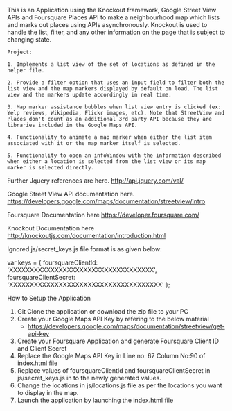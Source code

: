 This is an Application using the Knockout framework, Google Street View APIs and Foursquare Places API to make a neighbourhood map which lists and marks out places using APIs asynchronously. Knockout is used to handle the list, filter, and any other information on the page that is subject to changing state. 

    Project:

    1. Implements a list view of the set of locations as defined in the helper file.

    2. Provide a filter option that uses an input field to filter both the list view and the map markers displayed by default on load. The list view and the markers update accordingly in real time. 

    3. Map marker assistance bubbles when list view entry is clicked (ex: Yelp reviews, Wikipedia, Flickr images, etc). Note that StreetView and Places don't count as an additional 3rd party API because they are libraries included in the Google Maps API. 

    4. Functionality to animate a map marker when either the list item associated with it or the map marker itself is selected.

    5. Functionality to open an infoWindow with the information described when either a location is selected from the list view or its map marker is selected directly.

  
Further Jquery references are here. http://api.jquery.com/val/

Google Street View API documentation here. https://developers.google.com/maps/documentation/streetview/intro

Foursquare Documentation here https://developer.foursquare.com/

Knockout Documentation here http://knockoutjs.com/documentation/introduction.html

Ignored js/secret_keys.js file format is as given below:

var keys = {
        foursquareClientId: 'XXXXXXXXXXXXXXXXXXXXXXXXXXXXXXXXXXX',
	foursquareClientSecret: 'XXXXXXXXXXXXXXXXXXXXXXXXXXXXXXXXXXXXX'
};

How to Setup the Application

1. Git Clone the application or download the zip file to your PC 
2. Create your Google Maps API Key by refering to the below material
	- https://developers.google.com/maps/documentation/streetview/get-api-key
3. Create your Foursquare Application and generate Foursquare Client ID and Client Secret
4. Replace the Google Maps API Key in Line no: 67 Column No:90 of index.html file
5. Replace values of foursquareClientId and foursquareClientSecret in js/secret_keys.js in to the newly generated values.
6. Change the locations in js/locations.js file as per the locations you want to display in the map.
7. Launch the application by launching the index.html file
